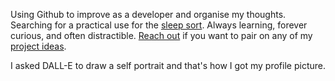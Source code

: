 Using Github to improve as a developer and organise my thoughts. Searching for a practical use for the [sleep sort]([url](https://stackoverflow.com/questions/74917807/is-there-any-practical-use-case-for-sleep-sort)). Always learning, forever curious, and often distractible. [Reach out](mailto:matthewkoenig@acm.org) if you want to pair on any of my [project ideas](https://github.com/sleep-sort/content/blob/main/project-ideas.md).

I asked DALL-E to draw a self portrait and that's how I got my profile picture.
